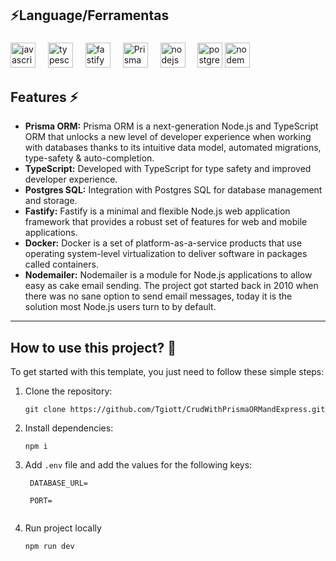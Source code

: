 ## ⚡Language/Ferramentas

###

<div align="left">
  <img src="https://cdn.jsdelivr.net/gh/devicons/devicon/icons/javascript/javascript-original.svg" height="40" alt="javascript logo"  />
  <img width="12" />
  <img src="https://cdn.jsdelivr.net/gh/devicons/devicon/icons/typescript/typescript-original.svg" height="40" alt="typescript logo"  />
  <img width="12" />
  <img src="https://fastify.dev/img/logos/fastify-black.svg" height="40" alt="fastify logo"  />
  <img width="12" />
  <img src="https://www.prisma.io/docs/img/logo.svg" height="40" alt="Prisma logo"  />
  <img width="12" />
  <img src="https://cdn.jsdelivr.net/gh/devicons/devicon/icons/nodejs/nodejs-original.svg" height="40" alt="nodejs logo"  />
  <img width="12" />
  <img src="https://cdn.jsdelivr.net/gh/devicons/devicon/icons/postgresql/postgresql-original.svg" height="40" alt="postgresql logo"  />
  <img src="https://nodemailer.com/nm_logo_200x136.png" height="40" alt="nodemailer logo"  />
  <img width="12" />
</div>

###
## Features ⚡

- **Prisma ORM:** Prisma ORM is a next-generation Node.js and TypeScript ORM that unlocks a new level of developer experience when working with databases thanks to its intuitive data model, automated migrations, type-safety & auto-completion.
- **TypeScript:** Developed with TypeScript for type safety and improved developer experience.
- **Postgres SQL:** Integration with Postgres SQL for database management and storage.
- **Fastify:** Fastify is a minimal and flexible Node.js web application framework that provides a robust set of features for web and mobile applications.
- **Docker:** Docker is a set of platform-as-a-service products that use operating system-level virtualization to deliver software in packages called containers.
- **Nodemailer:** Nodemailer is a module for Node.js applications to allow easy as cake email sending. The project got started back in 2010 when there was no sane option to send email messages, today it is the solution most Node.js users turn to by default.
---

## How to use this project? 🤔

To get started with this template, you just need to follow these simple steps:

1. Clone the repository:

   ```
   git clone https://github.com/Tgiott/CrudWithPrismaORMandExpress.git
   ```

2. Install dependencies:

   ```
   npm i
   ```

3. Add `.env` file and add the values for the following keys:

   ```
    DATABASE_URL=

    PORT=
    
   ```

4. Run project locally

   ```
   npm run dev
   ```

